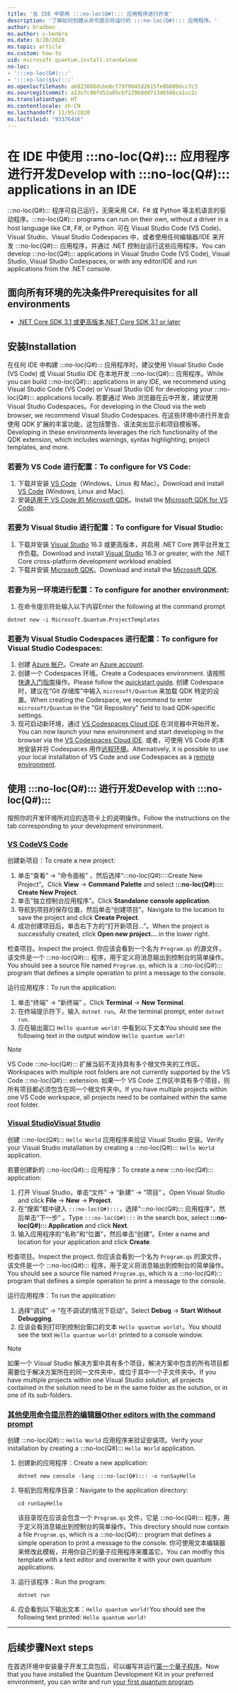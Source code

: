 ```yaml
---
title: '在 IDE 中使用 :::no-loc(Q#)::: 应用程序进行开发'
description: '了解如何创建从命令提示符运行的 :::no-loc(Q#)::: 应用程序。'
author: bradben
ms.author: v-benbra
ms.date: 8/20/2020
ms.topic: article
ms.custom: how-to
uid: microsoft.quantum.install.standalone
no-loc:
- ':::no-loc(Q#):::'
- ':::no-loc($$v):::'
ms.openlocfilehash: a6823888dcbe8cf79f0045d2615fe8b889dcc7c3
ms.sourcegitcommit: a13c7c86fd52a05cbf129b8dd713d6586ca1cc2c
ms.translationtype: HT
ms.contentlocale: zh-CN
ms.lasthandoff: 11/05/2020
ms.locfileid: "93376416"
---
```

# <a name="develop-with-no-locq-applications-in-an-ide"></a><span data-ttu-id="bb73b-103">在 IDE 中使用 :::no-loc(Q#)::: 应用程序进行开发</span><span class="sxs-lookup"><span data-stu-id="bb73b-103">Develop with :::no-loc(Q#)::: applications in an IDE</span></span>

<span data-ttu-id="bb73b-104">:::no-loc(Q#)::: 程序可自己运行，无需采用 C#、F# 或 Python 等主机语言的驱动程序。</span><span class="sxs-lookup"><span data-stu-id="bb73b-104">:::no-loc(Q#)::: programs can run on their own, without a driver in a host language like C#, F#, or Python.</span></span> <span data-ttu-id="bb73b-105">可在 Visual Studio Code (VS Code)、Visual Studio、Visual Studio Codespaces 中，或者使用任何编辑器/IDE 来开发 :::no-loc(Q#)::: 应用程序，并通过 .NET 控制台运行这些应用程序。</span><span class="sxs-lookup"><span data-stu-id="bb73b-105">You can develop :::no-loc(Q#)::: applications in Visual Studio Code (VS Code), Visual Studio, Visual Studio Codespaces, or with any editor/IDE and run applications from the .NET console.</span></span> 

## <a name="prerequisites-for-all-environments"></a><span data-ttu-id="bb73b-106">面向所有环境的先决条件</span><span class="sxs-lookup"><span data-stu-id="bb73b-106">Prerequisites for all environments</span></span>

- [<span data-ttu-id="bb73b-107">.NET Core SDK 3.1 或更高版本</span><span class="sxs-lookup"><span data-stu-id="bb73b-107">.NET Core SDK 3.1 or later</span></span>](https://www.microsoft.com/net/download)

## <a name="installation"></a><span data-ttu-id="bb73b-108">安装</span><span class="sxs-lookup"><span data-stu-id="bb73b-108">Installation</span></span>

<span data-ttu-id="bb73b-109">在任何 IDE 中构建 :::no-loc(Q#)::: 应用程序时，建议使用 Visual Studio Code (VS Code) 或 Visual Studio IDE 在本地开发 :::no-loc(Q#)::: 应用程序。</span><span class="sxs-lookup"><span data-stu-id="bb73b-109">While you can build :::no-loc(Q#)::: applications in any IDE, we recommend using Visual Studio Code (VS Code) or Visual Studio IDE for developing your :::no-loc(Q#)::: applications locally.</span></span> <span data-ttu-id="bb73b-110">若要通过 Web 浏览器在云中开发，建议使用 Visual Studio Codespaces。</span><span class="sxs-lookup"><span data-stu-id="bb73b-110">For developing in the Cloud via the web browser, we recommend Visual Studio Codespaces.</span></span> <span data-ttu-id="bb73b-111">在这些环境中进行开发会使用 QDK 扩展的丰富功能，这包括警告、语法突出显示和项目模板等。</span><span class="sxs-lookup"><span data-stu-id="bb73b-111">Developing in these environments leverages the rich functionality of the QDK extension, which includes warnings, syntax highlighting, project templates, and more.</span></span> 

### <a name="to-configure-for-vs-code"></a><span data-ttu-id="bb73b-112">若要为 VS Code 进行配置：</span><span class="sxs-lookup"><span data-stu-id="bb73b-112">To configure for VS Code:</span></span>

1. <span data-ttu-id="bb73b-113">下载并安装 [VS Code](https://code.visualstudio.com/download)（Windows、Linux 和 Mac）。</span><span class="sxs-lookup"><span data-stu-id="bb73b-113">Download and install [VS Code](https://code.visualstudio.com/download) (Windows, Linux and Mac).</span></span>
2. <span data-ttu-id="bb73b-114">安装[适用于 VS Code 的 Microsoft QDK](https://marketplace.visualstudio.com/items?itemName=quantum.quantum-devkit-vscode)。</span><span class="sxs-lookup"><span data-stu-id="bb73b-114">Install the [Microsoft QDK for VS Code](https://marketplace.visualstudio.com/items?itemName=quantum.quantum-devkit-vscode).</span></span>

### <a name="to-configure-for-visual-studio"></a><span data-ttu-id="bb73b-115">若要为 Visual Studio 进行配置：</span><span class="sxs-lookup"><span data-stu-id="bb73b-115">To configure for Visual Studio:</span></span>

1. <span data-ttu-id="bb73b-116">下载并安装 [Visual Studio](https://visualstudio.microsoft.com/downloads/) 16.3 或更高版本，并启用 .NET Core 跨平台开发工作负载。</span><span class="sxs-lookup"><span data-stu-id="bb73b-116">Download and install [Visual Studio](https://visualstudio.microsoft.com/downloads/) 16.3 or greater, with the .NET Core cross-platform development workload enabled.</span></span>
2. <span data-ttu-id="bb73b-117">下载并安装 [Microsoft QDK](https://marketplace.visualstudio.com/items?itemName=quantum.DevKit)。</span><span class="sxs-lookup"><span data-stu-id="bb73b-117">Download and install the [Microsoft QDK](https://marketplace.visualstudio.com/items?itemName=quantum.DevKit).</span></span>

### <a name="to-configure-for-another-environment"></a><span data-ttu-id="bb73b-118">若要为另一环境进行配置：</span><span class="sxs-lookup"><span data-stu-id="bb73b-118">To configure for another environment:</span></span> 

1. <span data-ttu-id="bb73b-119">在命令提示符处输入以下内容</span><span class="sxs-lookup"><span data-stu-id="bb73b-119">Enter the following at the command prompt</span></span>

```dotnetcli
dotnet new -i Microsoft.Quantum.ProjectTemplates
```

### <a name="to-configure-for-visual-studio-codespaces"></a><span data-ttu-id="bb73b-120">若要为 Visual Studio Codespaces 进行配置：</span><span class="sxs-lookup"><span data-stu-id="bb73b-120">To configure for Visual Studio Codespaces:</span></span>

1. <span data-ttu-id="bb73b-121">创建 [Azure 帐户](https://azure.microsoft.com/free/)。</span><span class="sxs-lookup"><span data-stu-id="bb73b-121">Create an [Azure account](https://azure.microsoft.com/free/).</span></span>
2. <span data-ttu-id="bb73b-122">创建一个 Codespaces 环境。</span><span class="sxs-lookup"><span data-stu-id="bb73b-122">Create a Codespaces environment.</span></span> <span data-ttu-id="bb73b-123">请按照[快速入门指南](https://docs.microsoft.com/visualstudio/codespaces/quickstarts/browser)操作。</span><span class="sxs-lookup"><span data-stu-id="bb73b-123">Please follow the [quickstart guide](https://docs.microsoft.com/visualstudio/codespaces/quickstarts/browser).</span></span> <span data-ttu-id="bb73b-124">创建 Codespace 时，建议在“Git 存储库”中输入 `microsoft/Quantum` 来加载 QDK 特定的设置。</span><span class="sxs-lookup"><span data-stu-id="bb73b-124">When creating the Codespace, we recommend to enter `microsoft/Quantum` in the "Git Repository" field to load QDK-specific settings.</span></span>
3. <span data-ttu-id="bb73b-125">现可启动新环境，通过 [VS Codespaces Cloud IDE](https://online.visualstudio.com/environments) 在浏览器中开始开发。</span><span class="sxs-lookup"><span data-stu-id="bb73b-125">You can now launch your new environment and start developing in the browser via the [VS Codespaces Cloud IDE](https://online.visualstudio.com/environments).</span></span> <span data-ttu-id="bb73b-126">或者，可使用 VS Code 的本地安装并将 Codespaces 用作[远程环境](https://docs.microsoft.com/visualstudio/online/how-to/vscode)。</span><span class="sxs-lookup"><span data-stu-id="bb73b-126">Alternatively, it is possible to use your local installation of VS Code and use Codespaces as a [remote environment](https://docs.microsoft.com/visualstudio/online/how-to/vscode).</span></span>

## <a name="develop-with-no-locq"></a><span data-ttu-id="bb73b-127">使用 :::no-loc(Q#)::: 进行开发</span><span class="sxs-lookup"><span data-stu-id="bb73b-127">Develop with :::no-loc(Q#):::</span></span>

<span data-ttu-id="bb73b-128">按照你的开发环境所对应的选项卡上的说明操作。</span><span class="sxs-lookup"><span data-stu-id="bb73b-128">Follow the instructions on the tab corresponding to your development environment.</span></span>

### <a name="vs-code"></a>[<span data-ttu-id="bb73b-129">VS Code</span><span class="sxs-lookup"><span data-stu-id="bb73b-129">VS Code</span></span>](#tab/tabid-vscode)

<span data-ttu-id="bb73b-130">创建新项目：</span><span class="sxs-lookup"><span data-stu-id="bb73b-130">To create a new project:</span></span>

1. <span data-ttu-id="bb73b-131">单击“查看” -> “命令面板” ，然后选择“:::no-loc(Q#)::::Create New Project”。</span><span class="sxs-lookup"><span data-stu-id="bb73b-131">Click **View** -> **Command Palette** and select **:::no-loc(Q#):::: Create New Project**.</span></span>
2. <span data-ttu-id="bb73b-132">单击“独立控制台应用程序”。</span><span class="sxs-lookup"><span data-stu-id="bb73b-132">Click **Standalone console application**.</span></span>
3. <span data-ttu-id="bb73b-133">导航到项目的保存位置，然后单击“创建项目”。</span><span class="sxs-lookup"><span data-stu-id="bb73b-133">Navigate to the location to save the project and click **Create Project**.</span></span>
4. <span data-ttu-id="bb73b-134">成功创建项目后，单击右下方的“打开新项目…”。</span><span class="sxs-lookup"><span data-stu-id="bb73b-134">When the project is successfully created, click **Open new project...** in the lower right.</span></span>

<span data-ttu-id="bb73b-135">检查项目。</span><span class="sxs-lookup"><span data-stu-id="bb73b-135">Inspect the project.</span></span> <span data-ttu-id="bb73b-136">你应该会看到一个名为 `Program.qs` 的源文件，该文件是一个 :::no-loc(Q#)::: 程序，用于定义将消息输出到控制台的简单操作。</span><span class="sxs-lookup"><span data-stu-id="bb73b-136">You should see a source file named `Program.qs`, which is a :::no-loc(Q#)::: program that defines a simple operation to print a message to the console.</span></span>

<span data-ttu-id="bb73b-137">运行应用程序：</span><span class="sxs-lookup"><span data-stu-id="bb73b-137">To run the application:</span></span>

1. <span data-ttu-id="bb73b-138">单击“终端” -> “新终端” 。</span><span class="sxs-lookup"><span data-stu-id="bb73b-138">Click **Terminal** -> **New Terminal**.</span></span>
2. <span data-ttu-id="bb73b-139">在终端提示符下，输入 `dotnet run`。</span><span class="sxs-lookup"><span data-stu-id="bb73b-139">At the terminal prompt, enter `dotnet run`.</span></span>
3. <span data-ttu-id="bb73b-140">应在输出窗口 `Hello quantum world!` 中看到以下文本</span><span class="sxs-lookup"><span data-stu-id="bb73b-140">You should see the following text in the output window `Hello quantum world!`</span></span>

> [!NOTE]
> <span data-ttu-id="bb73b-141">VS Code :::no-loc(Q#)::: 扩展当前不支持具有多个根文件夹的工作区。</span><span class="sxs-lookup"><span data-stu-id="bb73b-141">Workspaces with multiple root folders are not currently supported by the VS Code :::no-loc(Q#)::: extension.</span></span> <span data-ttu-id="bb73b-142">如果一个 VS Code 工作区中具有多个项目，则所有项目都必须包含在同一个根文件夹中。</span><span class="sxs-lookup"><span data-stu-id="bb73b-142">If you have multiple projects within one VS Code workspace, all projects need to be contained within the same root folder.</span></span>

### <a name="visual-studio"></a>[<span data-ttu-id="bb73b-143">Visual Studio</span><span class="sxs-lookup"><span data-stu-id="bb73b-143">Visual Studio</span></span>](#tab/tabid-vs)

<span data-ttu-id="bb73b-144">创建 :::no-loc(Q#)::: `Hello World` 应用程序来验证 Visual Studio 安装。</span><span class="sxs-lookup"><span data-stu-id="bb73b-144">Verify your Visual Studio installation by creating a :::no-loc(Q#)::: `Hello World` application.</span></span>

<span data-ttu-id="bb73b-145">若要创建新的 :::no-loc(Q#)::: 应用程序：</span><span class="sxs-lookup"><span data-stu-id="bb73b-145">To create a new :::no-loc(Q#)::: application:</span></span>

1. <span data-ttu-id="bb73b-146">打开 Visual Studio，单击“文件” -> “新建” -> “项目”  。</span><span class="sxs-lookup"><span data-stu-id="bb73b-146">Open Visual Studio and click **File** -> **New** -> **Project**.</span></span>
2. <span data-ttu-id="bb73b-147">在“搜索”框中键入 `:::no-loc(Q#):::`，选择“:::no-loc(Q#)::: 应用程序”，然后单击“下一步” 。</span><span class="sxs-lookup"><span data-stu-id="bb73b-147">Type `:::no-loc(Q#):::` in the search box, select **:::no-loc(Q#)::: Application** and click **Next**.</span></span>
3. <span data-ttu-id="bb73b-148">输入应用程序的“名称”和“位置”，然后单击“创建”。</span><span class="sxs-lookup"><span data-stu-id="bb73b-148">Enter a name and location for your application and click **Create**.</span></span>


<span data-ttu-id="bb73b-149">检查项目。</span><span class="sxs-lookup"><span data-stu-id="bb73b-149">Inspect the project.</span></span> <span data-ttu-id="bb73b-150">你应该会看到一个名为 `Program.qs` 的源文件，该文件是一个 :::no-loc(Q#)::: 程序，用于定义将消息输出到控制台的简单操作。</span><span class="sxs-lookup"><span data-stu-id="bb73b-150">You should see a source file named `Program.qs`, which is a :::no-loc(Q#)::: program that defines a simple operation to print a message to the console.</span></span>

<span data-ttu-id="bb73b-151">运行应用程序：</span><span class="sxs-lookup"><span data-stu-id="bb73b-151">To run the application:</span></span>

1. <span data-ttu-id="bb73b-152">选择“调试” -> “在不调试的情况下启动”。</span><span class="sxs-lookup"><span data-stu-id="bb73b-152">Select **Debug** -> **Start Without Debugging**.</span></span>
2. <span data-ttu-id="bb73b-153">应该会看到打印到控制台窗口的文本 `Hello quantum world!`。</span><span class="sxs-lookup"><span data-stu-id="bb73b-153">You should see the text `Hello quantum world!` printed to a console window.</span></span>

> [!NOTE]
> <span data-ttu-id="bb73b-154">如果一个 Visual Studio 解决方案中具有多个项目，解决方案中包含的所有项目都需要位于解决方案所在的同一文件夹中，或位于其中一个子文件夹中。</span><span class="sxs-lookup"><span data-stu-id="bb73b-154">If you have multiple projects within one Visual Studio solution, all projects contained in the solution need to be in the same folder as the solution, or in one of its sub-folders.</span></span>  

### <a name="other-editors-with-the-command-prompt"></a>[<span data-ttu-id="bb73b-155">其他使用命令提示符的编辑器</span><span class="sxs-lookup"><span data-stu-id="bb73b-155">Other editors with the command prompt</span></span>](#tab/tabid-cmdline)

<span data-ttu-id="bb73b-156">创建 :::no-loc(Q#)::: `Hello World` 应用程序来验证安装项。</span><span class="sxs-lookup"><span data-stu-id="bb73b-156">Verify your installation by creating a :::no-loc(Q#)::: `Hello World` application.</span></span>

1. <span data-ttu-id="bb73b-157">创建新的应用程序：</span><span class="sxs-lookup"><span data-stu-id="bb73b-157">Create a new application:</span></span>

    ```dotnetcli
    dotnet new console -lang :::no-loc(Q#)::: -o runSayHello
    ```

1. <span data-ttu-id="bb73b-158">导航到应用程序目录：</span><span class="sxs-lookup"><span data-stu-id="bb73b-158">Navigate to the application directory:</span></span>

    ```dotnetcli
    cd runSayHello
    ```

    <span data-ttu-id="bb73b-159">该目录现在应该会包含一个 `Program.qs` 文件，它是 :::no-loc(Q#)::: 程序，用于定义将消息输出到控制台的简单操作。</span><span class="sxs-lookup"><span data-stu-id="bb73b-159">This directory should now contain a file `Program.qs`, which is a :::no-loc(Q#)::: program that defines a simple operation to print a message to the console.</span></span> <span data-ttu-id="bb73b-160">你可使用文本编辑器来修改此模板，并用你自己的量子应用程序来覆盖它。</span><span class="sxs-lookup"><span data-stu-id="bb73b-160">You can modfiy this template with a text editor and overwrite it with your own quantum applications.</span></span> 

1. <span data-ttu-id="bb73b-161">运行该程序：</span><span class="sxs-lookup"><span data-stu-id="bb73b-161">Run the program:</span></span>

    ```dotnetcli
    dotnet run
    ```

1. <span data-ttu-id="bb73b-162">应会看到以下输出文本：`Hello quantum world!`</span><span class="sxs-lookup"><span data-stu-id="bb73b-162">You should see the following text printed: `Hello quantum world!`</span></span>

***

## <a name="next-steps"></a><span data-ttu-id="bb73b-163">后续步骤</span><span class="sxs-lookup"><span data-stu-id="bb73b-163">Next steps</span></span>

<span data-ttu-id="bb73b-164">在首选环境中安装量子开发工具包后，可以编写并运行[第一个量子程序](xref:microsoft.quantum.quickstarts.qrng)。</span><span class="sxs-lookup"><span data-stu-id="bb73b-164">Now that you have installed the Quantum Development Kit in your preferred environment, you can write and run [your first quantum program](xref:microsoft.quantum.quickstarts.qrng).</span></span>
